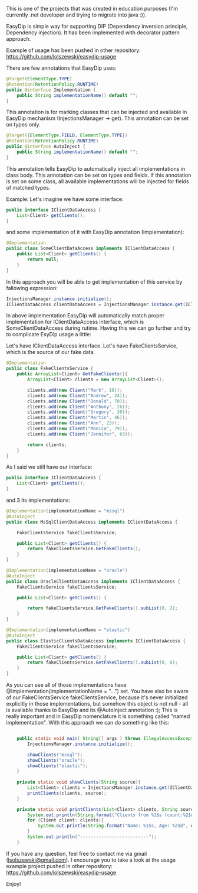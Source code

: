 This is one of the projects that was created in education purposes (I'm currently .net developer and trying to migrate into java :)).

EasyDip is simple way for supporting DIP (Dependency inversion principle, Dependency injection).
It has been implemented with decorator pattern approach.

Example of usage has been pushed in other repository:
https://github.com/lolszewski/easydip-usage

There are few annotations that EasyDip uses:

```java
@Target(ElementType.TYPE)
@Retention(RetentionPolicy.RUNTIME)
public @interface Implementation {
    public String implementationName() default "";
}
```

This annotation is for marking classes that can be injected and available in EasyDip mechanism (InjectionsManager -> get).
This annotation can be set on types only. 

```java
@Target({ElementType.FIELD, ElementType.TYPE})
@Retention(RetentionPolicy.RUNTIME)
public @interface AutoInject {
    public String implementationName() default "";
}
```

This annotation tells EasyDip to automatically inject all implementations in class body.
This annotation can be set on types and fields. 
If this annotation is set on some class, all available implementations will be injected for fields of matched types.

Example:
Let's imagine we have some interface:

```java
public interface IClientDataAccess {
    List<Client> getClients();
}
```

and some implementation of it with EasyDip annotation (Implementation):

```java
@Implementation
public class SomeClientDataAccess implements IClientDataAccess {
    public List<Client> getClients() {
        return null;
    }
}
```

In this approach you will be able to get implementation of this service by fallowing expression:

```java
InjectionsManager.instance.initialize();
IClientDataAccess clientDataAccess = InjectionsManager.instance.get(IClientDataAccess.class);
```

In above implementation EasyDip will automatically match proper implementation for IClientDataAccess interface, which is SomeClientDataAccess during rutime.
Having this we can go further and try to complicate EsyDip usage a little:

Let's have IClientDataAccess interface. 
Let's have FakeClientsService, which is the source of our fake data.

```java
@Implementation
public class FakeClientsService {
    public ArrayList<Client> GetFakeClients(){
        ArrayList<Client> clients = new ArrayList<Client>();

        clients.add(new Client("Mark", 18));
        clients.add(new Client("Andrew", 24));
        clients.add(new Client("Donald", 70));
        clients.add(new Client("Anthony", 26));
        clients.add(new Client("Gregory", 30));
        clients.add(new Client("Martin", 46));
        clients.add(new Client("Ann", 23));
        clients.add(new Client("Monica", 79));
        clients.add(new Client("Jennifer", 63));

        return clients;
    }
}
```

As I said we still have our interface:
```java
public interface IClientDataAccess {
    List<Client> getClients();
}
```

and 3 its implementations:

```java
@Implementation(implementationName = "mssql")
@AutoInject
public class MsSqlClientDataAccess implements IClientDataAccess {

    FakeClientsService fakeClientsService;

    public List<Client> getClients() {
        return fakeClientsService.GetFakeClients();
    }
}
```

```java
@Implementation(implementationName = "oracle")
@AutoInject
public class OracleClientDataAccess implements IClientDataAccess {
    FakeClientsService fakeClientsService;

    public List<Client> getClients() {

        return fakeClientsService.GetFakeClients().subList(0, 2);
    }
}
```

```java
@Implementation(implementationName = "elastic")
@AutoInject
public class ElasticClientsDataAccess implements IClientDataAccess {
    FakeClientsService fakeClientsService;

    public List<Client> getClients() {
        return fakeClientsService.GetFakeClients().subList(0, 6);
    }
}
```

As you can see all of those implementations have @Implementation(implementationName = "...") set.
You have also be aware of our FakeClientsService fakeClientsService, because it's never initialized explicitly in those implementations, but somehow this object is not null - all is available thanks to EasyDip and its @AutoInject annotation :);
This is really important and in EasyDip nomenclature it is something called "named implementation".
With this approach we can do something like this:

```java

    public static void main( String[] args ) throws IllegalAccessException, InstantiationException, ClassNotFoundException {
        InjectionsManager.instance.initialize();

        showClients("mssql");
        showClients("oracle");
        showClients("elastic");
    }
    
    private static void showClients(String source){
        List<Client> clients = InjectionsManager.instance.get(IClientDataAccess.class, source).getClients();
        printClients(clients, source);
    }

    private static void printClients(List<Client> clients, String source){
        System.out.println(String.format("Clients from %1$s (count:%2$d)", source, clients.toArray().length));
        for (Client client: clients){
            System.out.println(String.format("Name: %1$s, Age: %2$d", client.Name, client.Age));
        }
        System.out.println("--------------------------");
    }
```

If you have any question, feel free to contact me via gmail (lsolszewski@gmail.com).
I encourage you to take a look at the usage example project pushed in other repository:
https://github.com/lolszewski/easydip-usage

Enjoy!
